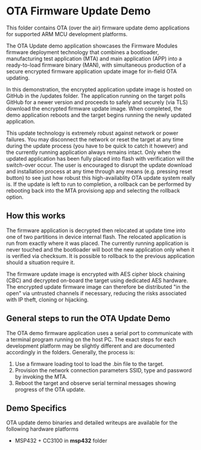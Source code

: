 # OTA Firmware Update Demo
This folder contains OTA (over the air) firmware update demo applications for supported ARM MCU development platforms.

The OTA Update demo application showcases the Firmware Modules firmware deployment technology that combines a bootloader, manufacturing test application (MTA) and main application (APP) into a ready-to-load firmware binary (MAN), with simultaneous production of a secure encrypted firmware application update image for in-field OTA updating.

In this demonstration, the encrypted application update image is hosted on GitHub in the /updates folder.  The application running on the target polls GitHub for a newer version and proceeds to safely and securely (via TLS) download the encrypted firmware update image.  When completed, the demo application reboots and the target begins running the newly updated application.  

This update technology is extremely robust against network or power failures.  You may disconnect the network or reset the target at any time during the update process (you have to be quick to catch it however) and the currently running application always remains intact.  Only when the updated application has been fully placed into flash with verification will the switch-over occur. The user is encouraged to disrupt the update download and installation process at any time through any means (e.g. pressing reset button) to see just how robust this high-availablity OTA update system really is.  If the update is left to run to completion, a rollback can be performed by rebooting back into the MTA provisiong app and selecting the rollback option.

## How this works

The firmware application is decrypted then relocated at update time into one of two partitions in device internal flash.  The relocated application is run from exactly where it was placed.  The currently running application is never touched and the bootloader will boot the new application only when it is verified via checksum.  It is possible to rollback to the previous application should a situation require it.

The firmware update image is encrypted with AES cipher block chaining (CBC) and decrypted on-board the target using dedicated AES hardware.  The encrypted update firmware image can therefore be distributed "in the open" via untrusted channels if necessary, reducing the risks associated with IP theft, cloning or hijacking.

## General steps to run the OTA Update Demo

The OTA demo firmware application uses a serial port to communicate with a terminal program running on the host PC.  The exact steps for each development platform may be slightly different and are documented accordingly in the folders.  Generally, the process is:

1. Use a firmware loading tool to load the .bin file to the target.
2. Provision the network connection parameters SSID, type and password by invoking the MTA.
3. Reboot the target and observe serial terminal messages showing progress of the OTA update.

## Demo Specifics

OTA update demo binaries and detailed writeups are available for the following hardware platforms
* MSP432 + CC3100 in **msp432** folder



